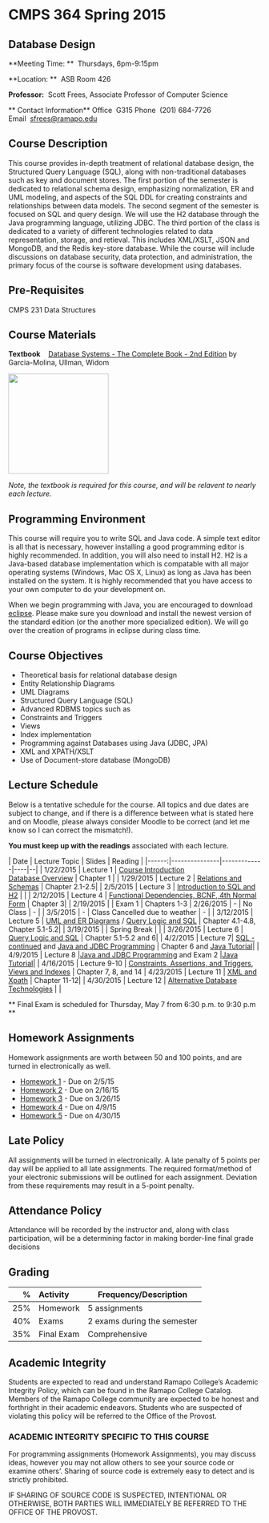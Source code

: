 # CMPS 364 Spring 2015

## Database Design

**Meeting Time:  **&nbsp;&nbsp;Thursdays, 6pm-9:15pm

**Location:  **&nbsp;&nbsp;ASB Room 426

**Professor:**&nbsp;&nbsp;Scott Frees, Associate Professor of Computer Science

** Contact Information**
Office&nbsp;&nbsp;G315
Phone&nbsp;&nbsp;(201) 684-7726
Email&nbsp;&nbsp;[sfrees@ramapo.edu](mailto:sfrees@ramapo.edu)

## Course Description
This course provides in-depth treatment of relational database design, the Structured Query Language (SQL), along with non-traditional databases such as key and document stores.
The first portion of the semester is dedicated to relational schema design, emphasizing normalization, ER and UML modeling, and aspects of the SQL DDL for creating constraints and relationships between data models.
The second segment of the semester is focused on SQL and query design. We will use the H2 database through the Java programming language, utilizing JDBC.
The third portion of the class is dedicated to a variety of different technologies related to data representation, storage, and retieval. This includes XML/XSLT, JSON and MongoDB, and the Redis key-store database.
While the course will include discussions on database security, data protection, and administration, the primary focus of the course is software development using databases.
## Pre-Requisites

CMPS 231 Data Structures

## Course Materials

**Textbook** &nbsp;&nbsp; [Database Systems - The Complete Book - 2nd Edition](http://www.amazon.com/Database-Systems-Complete-Book-Edition/dp/0131873253) by Garcia-Molina, Ullman, Widom

<img src='http://ecx.images-amazon.com/images/I/51JtltOJPVL.jpg' width="200"/>

*Note, the textbook is required for this course, and will be relavent to nearly each lecture.*

## Programming Environment
This course will require you to write SQL and Java code. A simple text editor is all that is necessary, however installing a good programming editor is highly recommended. In addition, you will also need to install H2. H2 is a Java-based database implementation which is compatable with all major operating systems (Windows, Mac OS X, Linux) as long as Java has been installed on the system.  It is highly recommended that you have access to your own computer to do your development on.

When we begin programming with Java, you are encouraged to download [eclipse](http://www.eclipse.org/downloads/). Please make sure you download and install the newest version of the standard edition (or the another more specialized edition). We will go over the creation of programs in eclipse during class time.

## Course Objectives
* Theoretical basis for relational database design
* Entity Relationship Diagrams
* UML Diagrams
* Structured Query Language (SQL)
* Advanced RDBMS topics such as
* Constraints and Triggers
* Views
* Index implementation
* Programming against Databases using Java (JDBC, JPA)
* XML and XPATH/XSLT
* Use of Document-store database (MongoDB)

## Lecture Schedule
Below is a tentative schedule for the course.  All topics and due dates are subject to change, and if there is a difference between what is stated here and on Moodle, please always consider Moodle to be correct (and let me know so I can correct the mismatch!).

**You must keep up with the readings** associated with each lecture.  

| Date | Lecture Topic | Slides | Reading |
|------:|---------------|-------------|----|--|
| 1/22/2015	| Lecture 1 | [Course Introduction](http://tinyurl.com/mq67r9j)<br>[Database Overview](http://tinyurl.com/ll5bn8r) | Chapter 1 |
| 1/29/2015	| Lecture 2 | [Relations and Schemas](http://tinyurl.com/n2mxjwz) | Chapter 2.1-2.5|
| 2/5/2015	| Lecture 3 | [Introduction to SQL and H2](http://tinyurl.com/l4nmcpy) |  |
| 2/12/2015	| Lecture 4 | [Functional Dependencies, BCNF, 4th Normal Form](http://tinyurl.com/lnl4ml4) |  Chapter 3|
| 2/19/2015	|  | Exam 1 | Chapters 1-3
| 2/26/2015	| - | No Class  | - |
| 3/5/2015	| - | Class Cancelled due to weather  | - |
| 3/12/2015	| Lecture 5 | [UML and ER Diagrams](https://docs.google.com/presentation/d/1DP8JnWb7iL7tJxiqEku6HedWdgKDtPz5ZDLoBetJk3U/pub?start=false&loop=false&delayms=3000&slide=id.g262409d0f_025) / [Query Logic and SQL](https://docs.google.com/presentation/d/1b7hu1Dnnrv5XBkJCm2L5MmkQyZ05H19p9V_s1xDWdhI/pub?start=false&loop=false&delayms=3000) | Chapter 4.1-4.8, Chapter 5.1-5.2|
| 3/19/2015	|  | Spring Break | |
| 3/26/2015	| Lecture 6 | [Query Logic and SQL](https://docs.google.com/presentation/d/1b7hu1Dnnrv5XBkJCm2L5MmkQyZ05H19p9V_s1xDWdhI/pub?start=false&loop=false&delayms=3000) | Chapter 5.1-5.2 and 6|
|  4/2/2015	| Lecture 7| [SQL - continued](https://docs.google.com/presentation/d/1b7hu1Dnnrv5XBkJCm2L5MmkQyZ05H19p9V_s1xDWdhI/pub?start=false&loop=false&delayms=3000&slide=id.g2628f3916_111) and [Java and JDBC Programming](https://docs.google.com/presentation/d/1JWVBILNsJMk07-uaBKJr3fOY-r5a7Ab0lgxfW-vf1sc/pub?start=false&loop=false&delayms=3000) | Chapter 6 and [Java Tutorial](http://docs.oracle.com/javase/tutorial/java/)|
| 4/9/2015	| Lecture 8 |[Java and JDBC Programming](https://docs.google.com/presentation/d/1JWVBILNsJMk07-uaBKJr3fOY-r5a7Ab0lgxfW-vf1sc/pub?start=false&loop=false&delayms=3000) and Exam 2 |[Java Tutorial](http://docs.oracle.com/javase/tutorial/java/)|
| 4/16/2015	| Lecture 9-10 | [Constraints, Assertions, and Triggers](https://docs.google.com/presentation/d/1J7tPs-Cw1mEInE4IzwQsbO4oFD9D-763QgenB4qw5X4/pub?start=false&loop=false&delayms=3000), [Views and Indexes](https://docs.google.com/presentation/d/1JFWHtyh0-7FtfMohYpBp4bFhmWzu8T-MDzJ50ZeMOS4/pub?start=false&loop=false&delayms=3000) | Chapter 7, 8, and 14
| 4/23/2015	| Lecture 11 | [XML and Xpath](https://docs.google.com/presentation/d/1O8gvKb77FkL7Rtl8yKeDgMQM9Q7OlWuq_uDLon556cw/pub?start=false&loop=false&delayms=3000) | Chapter 11-12|
| 4/30/2015	| Lecture 12 | [Alternative Database Technologies](https://docs.google.com/presentation/d/1GHgI9iAZvfsNobjx4VaEMwU8bgRgSd8h6kKG3drViEA/pub?start=false&loop=false&delayms=3000) | |

** Final Exam is scheduled for Thursday, May 7 from 6:30 p.m. to 9:30 p.m **

## Homework Assignments
Homework assignments are worth between 50 and 100 points, and are turned in electronically as well.  

* [Homework 1](hw/hw1.html)  - Due on 2/5/15
* [Homework 2](hw/hw2.html)  - Due on 2/16/15
* [Homework 3](hw/hw3.html)  - Due on 3/26/15
* [Homework 4](hw/hw4.html)  - Due on 4/9/15
* [Homework 5](hw/hw5.pdf)  - Due on 4/30/15

## Late Policy
All assignments will be turned in electronically.  A late penalty of 5 points per day will be applied to all late assignments.  The required format/method of your electronic submissions will be outlined for each assignment.  Deviation from these requirements may result in a 5-point penalty.  

## Attendance Policy
Attendance will be recorded by the instructor and, along with class participation, will be a determining factor in making border-line final grade decisions

## Grading

| % | Activity | Frequency/Description
|------------------:|:---------------|-------
|25%|Homework | 5 assignments
|40%|Exams | 2 exams during the semester
|35%|Final Exam | Comprehensive

## Academic Integrity
Students are expected to read and understand Ramapo College’s Academic Integrity Policy, which can be found in the Ramapo College Catalog.  Members of the Ramapo College community are expected to be honest and forthright in their academic endeavors.  Students who are suspected of violating this policy will be referred to the Office of the Provost.

### ACADEMIC INTEGRITY SPECIFIC TO THIS COURSE  
For programming assignments (Homework Assignments), you may discuss ideas, however you may not allow others to see your source code or examine others’.  Sharing of source code is extremely easy to detect and is strictly prohibited.  

IF SHARING OF SOURCE CODE IS SUSPECTED, INTENTIONAL OR OTHERWISE, BOTH PARTIES WILL IMMEDIATELY BE REFERRED TO THE OFFICE OF THE PROVOST.
